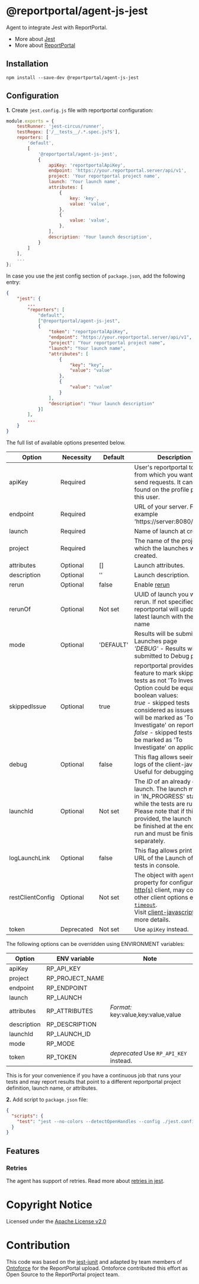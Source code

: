 # @reportportal/agent-js-jest

Agent to integrate Jest with ReportPortal.
* More about [Jest](https://jestjs.io/)
* More about [ReportPortal](http://reportportal.io/)

## Installation

```shell
npm install --save-dev @reportportal/agent-js-jest
```

## Configuration

**1.** Create `jest.config.js` file with reportportal configuration:
```javascript
module.exports = {
    testRunner: 'jest-circus/runner',
    testRegex: ['/__tests__/.*.spec.js?$'],
    reporters: [
        'default',
        [
            '@reportportal/agent-js-jest',
            {
                apiKey: 'reportportalApiKey',
                endpoint: 'https://your.reportportal.server/api/v1',
                project: 'Your reportportal project name',
                launch: 'Your launch name',
                attributes: [
                    {
                        key: 'key',
                        value: 'value',
                    },
                    {
                        value: 'value',
                    },
                ],
                description: 'Your launch description',
            }
        ]
    ],
    ...
};
```

In case you use the jest config section of `package.json`, add the following entry:

```JSON
{
    "jest": {
        ...
        "reporters": [
            "default",
            ["@reportportal/agent-js-jest",
            {
                "token": "reportportalApiKey",
                "endpoint": "https://your.reportportal.server/api/v1",
                "project": "Your reportportal project name",
                "launch": "Your launch name",
                "attributes": [
                    {
                        "key": "key",
                        "value": "value"
                    },
                    {
                        "value": "value"
                    }
                ],
                "description": "Your launch description"
            }]
        ],
        ...
    }
}
```

The full list of available options presented below.

| Option           | Necessity  | Default   | Description                                                                                                                                                                                                                                                                                                                                                                            |
|------------------|------------|-----------|----------------------------------------------------------------------------------------------------------------------------------------------------------------------------------------------------------------------------------------------------------------------------------------------------------------------------------------------------------------------------------------|
| apiKey           | Required   |           | User's reportportal token from which you want to send requests. It can be found on the profile page of this user.                                                                                                                                                                                                                                                                      |
| endpoint         | Required   |           | URL of your server. For example 'https://server:8080/api/v1'.                                                                                                                                                                                                                                                                                                                          |
| launch           | Required   |           | Name of launch at creation.                                                                                                                                                                                                                                                                                                                                                            |
| project          | Required   |           | The name of the project in which the launches will be created.                                                                                                                                                                                                                                                                                                                         |
| attributes       | Optional   | []        | Launch attributes.                                                                                                                                                                                                                                                                                                                                                                     |
| description      | Optional   | ''        | Launch description.                                                                                                                                                                                                                                                                                                                                                                    |
| rerun            | Optional   | false     | Enable [rerun](https://github.com/reportportal/documentation/blob/master/src/md/src/DevGuides/rerun.md)                                                                                                                                                                                                                                                                                |
| rerunOf          | Optional   | Not set   | UUID of launch you want to rerun. If not specified, reportportal will update the latest launch with the same name                                                                                                                                                                                                                                                                      |
| mode             | Optional   | 'DEFAULT' | Results will be submitted to Launches page <br/> *'DEBUG'* - Results will be submitted to Debug page.                                                                                                                                                                                                                                                                                   |
| skippedIssue     | Optional   | true      | reportportal provides feature to mark skipped tests as not 'To Investigate'. <br/> Option could be equal boolean values: <br/> *true* - skipped tests considered as issues and will be marked as 'To Investigate' on reportportal. <br/> *false* - skipped tests will not be marked as 'To Investigate' on application.                                                                |
| debug            | Optional   | false     | This flag allows seeing the logs of the client-javascript. Useful for debugging.                                                                                                                                                                                                                                                                                                       |
| launchId         | Optional   | Not set   | The _ID_ of an already existing launch. The launch must be in 'IN_PROGRESS' status while the tests are running. Please note that if this _ID_ is provided, the launch will not be finished at the end of the run and must be finished separately.                                                                                                                                       |
| logLaunchLink    | Optional   | false     | This flag allows print the URL of the Launch of the tests in console.                                                                                                                                                                                                                                                                                                                  |
| restClientConfig | Optional   | Not set   | The object with `agent` property for configure [http(s)](https://nodejs.org/api/https.html#https_https_request_url_options_callback) client, may contain other client options eg. [`timeout`](https://github.com/reportportal/client-javascript#timeout-30000ms-on-axios-requests). <br/> Visit [client-javascript](https://github.com/reportportal/client-javascript) for more details. |
| token            | Deprecated | Not set   | Use `apiKey` instead.                                                                                                                                                                                                                                                                                                                                                                  |

The following options can be overridden using ENVIRONMENT variables:

| Option      | ENV variable    | Note                                   |
|-------------|-----------------|----------------------------------------|
| apiKey      | RP_API_KEY      ||
| project     | RP_PROJECT_NAME ||
| endpoint    | RP_ENDPOINT     ||
| launch      | RP_LAUNCH       |                                        |
| attributes  | RP_ATTRIBUTES   | *Format:* key:value,key:value,value    |
| description | RP_DESCRIPTION  ||
| launchId    | RP_LAUNCH_ID    |                                        |
| mode        | RP_MODE         ||
| token       | RP_TOKEN        | *deprecated* Use `RP_API_KEY` instead. |

This is for your convenience if you have a continuous job that runs your tests and may report results that point to a different reportportal project definition, launch name, or attributes.

**2.** Add script to `package.json` file:
```json
{
  "scripts": {
    "test": "jest --no-colors --detectOpenHandles --config ./jest.config.js"
  }
}
```

## Features

### Retries

The agent has support of retries.
Read more about [retries in jest](https://jestjs.io/ru/docs/jest-object#jestretrytimesnumretries-options).

# Copyright Notice

Licensed under the [Apache License v2.0](LICENSE)

# Contribution

This code was based on the [jest-junit](https://github.com/jest-community/jest-junit)
and adapted by team members of [Ontoforce](https://www.ontoforce.com) for the
ReportPortal upload. Ontoforce contributed this effort as Open Source to the
ReportPortal project team.
